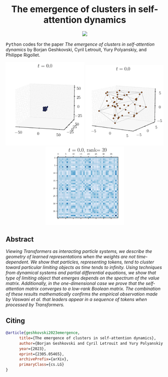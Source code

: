 <!-- Title -->
<h1 align="center">
  The emergence of clusters in self-attention dynamics
</h1>

<p align="center">
  <a href="https://arxiv.org/abs/2305.05465">
  <img src="https://zenodo.org/badge/DOI/arxiv.org/abs/2305.05465.svg">
  </a>
</p>

<tt>Python</tt> codes for the paper 
*The emergence of clusters in self-attention dynamics* by Borjan Geshkovski, Cyril Letrouit, Yury Polyanskiy, and Philippe Rigollet. 

<p align="center">
  <img src="movies/Th31/3d/out.gif" alt="animated" width="250"/>
  <img src="movies/Th42/out.gif" alt="animated" width="250"/>
  <img src="movies/Th21/out.gif" alt="animated" width="250"/>
</p>

## Abstract

*Viewing Transformers as interacting particle systems, we describe the geometry of learned representations when the weights are not time-dependent. We show that particles, representing tokens, tend to cluster toward particular limiting objects as time tends to infinity. Using techniques from dynamical systems and partial differential equations, we show that type of limiting object that emerges depends on the spectrum of the value matrix. Additionally, in the one-dimensional case we prove that the self-attention matrix converges to a low-rank Boolean matrix. The combination of these results mathematically confirms the empirical observation made by Vaswani et al. that leaders appear in a sequence of tokens when processed by Transformers.*

## Citing

```bibtex
@article{geshkovski2023emergence,
      title={The emergence of clusters in self-attention dynamics}, 
      author={Borjan Geshkovski and Cyril Letrouit and Yury Polyanskiy and Philippe Rigollet},
      year={2023},
      eprint={2305.05465},
      archivePrefix={arXiv},
      primaryClass={cs.LG}
}
```
